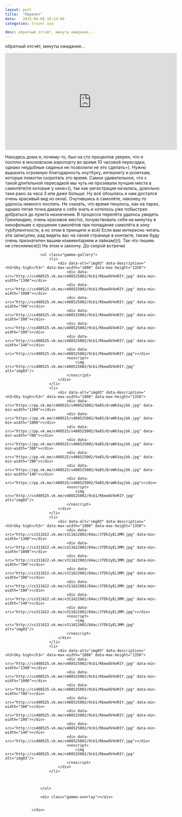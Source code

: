 ```yaml
---
layout: post
title:  "Перелет"
date:   2015-04-08 19:24:09
categories: travel usa

desc: обратный отсчёт, минуты ожидания...
---
```


обратный отсчёт, минуты ожидания...

<div class="videoWrapper">
<iframe width="560" height="315" src="https://www.youtube.com/embed/kjoVbpzSCD4" frameborder="0" allowfullscreen></iframe>
</div>

Находясь дома я, почему-то, был на сто процентов уверен, что я посплю в московском аэропорту во время 10 часовой пересадки, однако неудобные сиденья не позволили не это сделать=(. Нужно выразить огромную благодарность ноутбуку, интернету и розеткам, которые помогли скоротать это время.
Самое удивительное, что с такой длительной пересадкой мы чуть не прозевали лучшие места в самолёте(те которые у окна=)), так как регистрация началась, довольно таки рано за часа 3 или даже больше. Ну всё обошлась и нам достался очень красивый вид из окна).
Очутившись в самолёте, наконец-то удалось немного поспать. Не сказать, что время тянулось, как на парах, однако пятая точка давала о себе знать и хотелось уже побыстрее добраться до пункта назначения.
В процессе перелёта удалось увидеть Гренландию, очень красивое место), почувствовать себя на минутку в кинофильме о крушение самолётов при попадание самолёта в зону турбулентности, а но этом в принципе и всё)
Если вам интересно читать эти записулки, рад видеть вас на своей странице в контакте, также буду очень признателен вашим комментариям и лайкам)))). Так что пишем не стесняемся)))
На этом и закончу. До скорой встречи)

<div class="gamma-container gamma-loading" id="gamma-container">

					<ul class="gamma-gallery">
						<li>
							<div data-alt="img03" data-description="<h3>Sky high</h3>" data-max-width="1800" data-max-height="1350">
								<div data-src="http://cs408525.vk.me/v408525002/9cb1/RbewOV4nRIY.jpg" data-min-width="1300"></div>
								<div data-src="http://cs408525.vk.me/v408525002/9cb1/RbewOV4nRIY.jpg" data-min-width="1000"></div>
								<div data-src="http://cs408525.vk.me/v408525002/9cb1/RbewOV4nRIY.jpg" data-min-width="700"></div>
								<div data-src="http://cs408525.vk.me/v408525002/9cb1/RbewOV4nRIY.jpg" data-min-width="300"></div>
								<div data-src="http://cs408525.vk.me/v408525002/9cb1/RbewOV4nRIY.jpg" data-min-width="200"></div>
								<div data-src="http://cs408525.vk.me/v408525002/9cb1/RbewOV4nRIY.jpg" data-min-width="140"></div>
								<div data-src="http://cs408525.vk.me/v408525002/9cb1/RbewOV4nRIY.jpg"></div>
								<noscript>
									<img src="http://cs408525.vk.me/v408525002/9cb1/RbewOV4nRIY.jpg" alt="img03"/>
								</noscript>
							</div>
						</li>
						<li>
							<div data-alt="img03" data-description="<h3>Sky high</h3>" data-max-width="1800" data-max-height="1350">
								<div data-src="https://pp.vk.me/c408525/v408525002/9a85/QraWh3ayjbk.jpg" data-min-width="1300"></div>
								<div data-src="https://pp.vk.me/c408525/v408525002/9a85/QraWh3ayjbk.jpg" data-min-width="1000"></div>
								<div data-src="https://pp.vk.me/c408525/v408525002/9a85/QraWh3ayjbk.jpg" data-min-width="700"></div>
								<div data-src="https://pp.vk.me/c408525/v408525002/9a85/QraWh3ayjbk.jpg" data-min-width="300"></div>
								<div data-src="https://pp.vk.me/c408525/v408525002/9a85/QraWh3ayjbk.jpg" data-min-width="200"></div>
								<div data-src="https://pp.vk.me/c408525/v408525002/9a85/QraWh3ayjbk.jpg" data-min-width="140"></div>
								<div data-src="https://pp.vk.me/c408525/v408525002/9a85/QraWh3ayjbk.jpg"></div>
								<noscript>
									<img src="http://cs408525.vk.me/v408525002/9cb1/RbewOV4nRIY.jpg" alt="img03"/>
								</noscript>
							</div>
						</li>
						<li>
							<div data-alt="img03" data-description="<h3>Sky high</h3>" data-max-width="1800" data-max-height="1350">
								<div data-src="http://cs311622.vk.me/v311622002/84ac/JfDh2yEL3MM.jpg" data-min-width="1300"></div>
								<div data-src="http://cs311622.vk.me/v311622002/84ac/JfDh2yEL3MM.jpg" data-min-width="1000"></div>
								<div data-src="http://cs311622.vk.me/v311622002/84ac/JfDh2yEL3MM.jpg" data-min-width="700"></div>
								<div data-src="http://cs311622.vk.me/v311622002/84ac/JfDh2yEL3MM.jpg" data-min-width="300"></div>
								<div data-src="http://cs311622.vk.me/v311622002/84ac/JfDh2yEL3MM.jpg" data-min-width="200"></div>
								<div data-src="http://cs311622.vk.me/v311622002/84ac/JfDh2yEL3MM.jpg" data-min-width="140"></div>
								<div data-src="http://cs311622.vk.me/v311622002/84ac/JfDh2yEL3MM.jpg"></div>
								<noscript>
									<img src="http://cs311622.vk.me/v311622002/84ac/JfDh2yEL3MM.jpg" alt="img03"/>
								</noscript>
							</div>
						</li>
						<li>
							<div data-alt="img03" data-description="<h3>Sky high</h3>" data-max-width="1800" data-max-height="1350">
								<div data-src="http://cs408525.vk.me/v408525002/9cb1/RbewOV4nRIY.jpg" data-min-width="1300"></div>
								<div data-src="http://cs408525.vk.me/v408525002/9cb1/RbewOV4nRIY.jpg" data-min-width="1000"></div>
								<div data-src="http://cs408525.vk.me/v408525002/9cb1/RbewOV4nRIY.jpg" data-min-width="700"></div>
								<div data-src="http://cs408525.vk.me/v408525002/9cb1/RbewOV4nRIY.jpg" data-min-width="300"></div>
								<div data-src="http://cs408525.vk.me/v408525002/9cb1/RbewOV4nRIY.jpg" data-min-width="200"></div>
								<div data-src="http://cs408525.vk.me/v408525002/9cb1/RbewOV4nRIY.jpg" data-min-width="140"></div>
								<div data-src="http://cs408525.vk.me/v408525002/9cb1/RbewOV4nRIY.jpg"></div>
								<noscript>
									<img src="http://cs408525.vk.me/v408525002/9cb1/RbewOV4nRIY.jpg" alt="img03"/>
								</noscript>
							</div>
						</li>

					

					</ul>

					<div class="gamma-overlay"></div>


				</div>



[jekyll]:      http://jekyllrb.com
[jekyll-gh]:   https://github.com/jekyll/jekyll
[jekyll-help]: https://github.com/jekyll/jekyll-help
